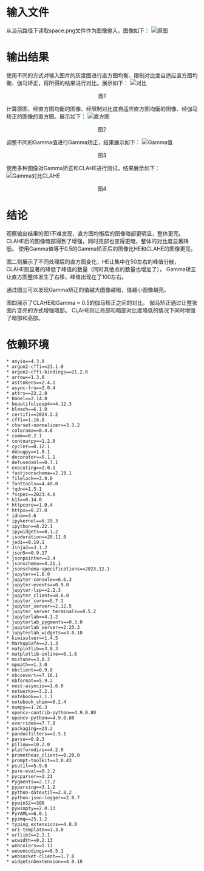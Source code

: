 # 输入文件
从当前路径下读取space.png文件作为图像输入。图像如下：
![原图](space.png)

# 输出结果
使用不同的方式对输入图片的灰度图进行直方图均衡、限制对比度自适应直方图均衡、伽马矫正，将所得的结果进行对比。展示如下：
![对比](Picture.png)
<center> 图1 </center>

计算原图、经直方图均衡的图像、经限制对比度自适应直方图均衡的图像、经伽马矫正的图像的直方图。展示如下：
![直方图](Histogram.png)
<center> 图2 </center>  

调整不同的Gamma值进行Gamma矫正，结果展示如下：
![Gamma值](Gamma.png)  
<center> 图3 </center>

使用多种图像对Gamma矫正和CLAHE进行测试，结果展示如下：
![Gamma对比CLAHE](Gamma_CLAHE.png)  
<center> 图4 </center>

# 结论
观察输出结果的图1不难发现，直方图均衡后的图像暗部更明显，整体更亮。
CLAHE后的图像暗部得到了增强，同时亮部也变得更暗，整体的对比度显著降低。
使用Gamma值等于0.5的Gamma矫正后的图像比HE和CLAHE的图像更亮。 

图二则展示了不同处理后的直方图变化，HE让集中在50左右的峰值分散，
CLAHE则显著的降低了峰值的数量（同时其他点的数量也增加了），
Gamma矫正让直方图整体发生了右移，峰值出现在了100左右。

通过图三可以发现Gamma矫正的值越大图像越暗，值越小图像越亮。

图四展示了CLAHE和Gamma = 0.5的伽马矫正之间的对比。
伽马矫正通过让整张图片变亮的方式增强暗部。
CLAHE则让亮部和暗部对比度降低的情况下同时增强了暗部和亮部。

# 依赖环境 
    * anyio==4.3.0 
    * argon2-cffi==23.1.0         
    * argon2-cffi-bindings==21.2.0  
    * arrow==1.3.0                  
    * asttokens==2.4.1            
    * async-lru==2.0.4            
    * attrs==23.2.0               
    * Babel==2.14.0                 
    * beautifulsoup4==4.12.3  
    * bleach==6.1.0  
    * certifi==2024.2.2  
    * cffi==1.16.0  
    * charset-normalizer==3.3.2  
    * colorama==0.4.6  
    * comm==0.2.1  
    * contourpy==1.2.0  
    * cycler==0.12.1  
    * debugpy==1.8.1  
    * decorator==5.1.1  
    * defusedxml==0.7.1  
    * executing==2.0.1  
    * fastjsonschema==2.19.1  
    * filelock==3.9.0  
    * fonttools==4.49.0    
    * fqdn==1.5.1  
    * fsspec==2023.4.0  
    * h11==0.14.0  
    * httpcore==1.0.4  
    * httpx==0.27.0  
    * idna==3.6  
    * ipykernel==6.29.3  
    * ipython==8.22.1  
    * ipywidgets==8.1.2  
    * isoduration==20.11.0  
    * jedi==0.19.1  
    * Jinja2==3.1.2  
    * json5==0.9.17  
    * jsonpointer==2.4  
    * jsonschema==4.21.1  
    * jsonschema-specifications==2023.12.1  
    * jupyter==1.0.0  
    * jupyter-console==6.6.3  
    * jupyter-events==0.9.0  
    * jupyter-lsp==2.2.3  
    * jupyter_client==8.6.0  
    * jupyter_core==5.7.1  
    * jupyter_server==2.12.5  
    * jupyter_server_terminals==0.5.2  
    * jupyterlab==4.1.2  
    * jupyterlab_pygments==0.3.0  
    * jupyterlab_server==2.25.3  
    * jupyterlab_widgets==3.0.10  
    * kiwisolver==1.4.5  
    * MarkupSafe==2.1.3  
    * matplotlib==3.8.3  
    * matplotlib-inline==0.1.6  
    * mistune==3.0.2  
    * mpmath==1.3.0  
    * nbclient==0.9.0  
    * nbconvert==7.16.1  
    * nbformat==5.9.2  
    * nest-asyncio==1.6.0  
    * networkx==3.2.1  
    * notebook==7.1.1  
    * notebook_shim==0.2.4  
    * numpy==1.26.3  
    * opencv-contrib-python==4.9.0.80  
    * opencv-python==4.9.0.80  
    * overrides==7.7.0  
    * packaging==23.2  
    * pandocfilters==1.5.1  
    * parso==0.8.3  
    * pillow==10.2.0  
    * platformdirs==4.2.0  
    * prometheus_client==0.20.0  
    * prompt-toolkit==3.0.43  
    * psutil==5.9.8  
    * pure-eval==0.2.2  
    * pycparser==2.21  
    * Pygments==2.17.2  
    * pyparsing==3.1.2  
    * python-dateutil==2.8.2  
    * python-json-logger==2.0.7  
    * pywin32==306  
    * pywinpty==2.0.13  
    * PyYAML==6.0.1  
    * pyzmq==25.1.2  
    * typing_extensions==4.8.0  
    * uri-template==1.3.0  
    * urllib3==2.2.1  
    * wcwidth==0.2.13  
    * webcolors==1.13  
    * webencodings==0.5.1  
    * websocket-client==1.7.0  
    * widgetsnbextension==4.0.10  
